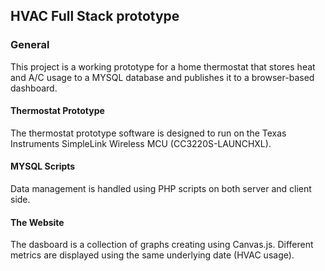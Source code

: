 ## HVAC Full Stack prototype

### General
This project is a working prototype for a home thermostat that stores heat and A/C usage to a MYSQL database and publishes it to a browser-based dashboard.

#### Thermostat Prototype
The thermostat prototype software is designed to run on the Texas Instruments SimpleLink Wireless MCU (CC3220S-LAUNCHXL). 

#### MYSQL Scripts
Data management is handled using PHP scripts on both server and client side.

#### The Website
The dasboard is a collection of graphs creating using Canvas.js. Different metrics are displayed using the same underlying date (HVAC usage).

